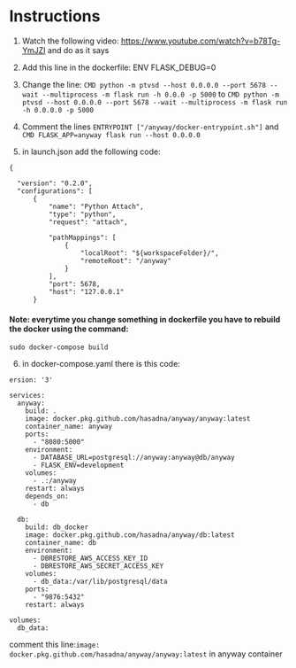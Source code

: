 # Instructions
1. Watch the following video: https://www.youtube.com/watch?v=b78Tg-YmJZI and do as it says
2. Add this line in the dockerfile: ENV FLASK_DEBUG=0
3. Change the line:
```CMD python -m ptvsd --host 0.0.0.0 --port 5678 --wait --multiprocess -m flask run -h 0.0.0 -p 5000```
to ```CMD python -m ptvsd --host 0.0.0.0 --port 5678 --wait --multiprocess -m flask run -h 0.0.0.0 -p 5000```
4. Comment the lines ```ENTRYPOINT ["/anyway/docker-entrypoint.sh"]``` and ```CMD FLASK_APP=anyway flask run --host 0.0.0.0 ```

5. in launch.json add the following code:

  ```
  {
  
    "version": "0.2.0",
    "configurations": [
        {       
            "name": "Python Attach",
            "type": "python",
            "request": "attach",
            
            "pathMappings": [
                {
                    "localRoot": "${workspaceFolder}/",
                    "remoteRoot": "/anyway"
                }
            ],
            "port": 5678,
            "host": "127.0.0.1"
        }
  ```
 
 #### Note: everytime you change something in dockerfile you have to rebuild the docker using the command:
 `sudo docker-compose build`
 
6. in docker-compose.yaml there is this code:
```
ersion: '3'

services:
  anyway:
    build: .
    image: docker.pkg.github.com/hasadna/anyway/anyway:latest
    container_name: anyway
    ports:
      - "8080:5000"
    environment:
      - DATABASE_URL=postgresql://anyway:anyway@db/anyway
      - FLASK_ENV=development
    volumes:
      - .:/anyway
    restart: always
    depends_on:
      - db

  db:
    build: db_docker
    image: docker.pkg.github.com/hasadna/anyway/db:latest
    container_name: db
    environment:
      - DBRESTORE_AWS_ACCESS_KEY_ID
      - DBRESTORE_AWS_SECRET_ACCESS_KEY
    volumes:
      - db_data:/var/lib/postgresql/data
    ports:
      - "9876:5432"
    restart: always

volumes:
  db_data:
```
comment this line:`image: docker.pkg.github.com/hasadna/anyway/anyway:latest` in anyway container
